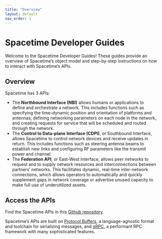 ```yaml
---
title: "Overview"
layout: default
nav_order: 1
---
```


# Spacetime Developer Guides
Welcome to the Spacetime Developer Guides! These guides provide an overview of Spacetime’s object model and step-by-step instructions on how to interact with Spacetime’s APIs. 

## Overview
Spacetime has 3 APIs: 
- The **Northbound Interface (NBI)** allows humans or applications to define and orchestrate a network. This includes functions such as specifying the time-dynamic position and orientation of platforms and antennas, defining networking parameters on each node in the network, and creating requests for service that will be scheduled and routed through the network. 
- The **Control to Data-plane Interface (CDPI)**, or Southbound Interface, allows Spacetime to control network devices and receive updates in return. This includes functions such as steering antenna beams to establish new links and configuring RF parameters like the transmit power and channel. 
- The **Federation API**, or East-West Interface, allows peer networks to request and to supply network resources and interconnections between partners’ networks. This facilitates dynamic, real-time inter-network connections, which allows operators to automatically and quickly supplement gaps in network coverage or advertise unused capacity to make full use of underutilized assets.

## Access the APIs
Find the Spacetime APIs in this [Github repository](https://github.com/aalyria/api).

Spacetime’s APIs are built on [Protocol Buffers](https://protobuf.dev/), a language-agnostic format and toolchain for serializing messages, and [gRPC](https://grpc.io/), a performant RPC framework with many sophisticated features. 
